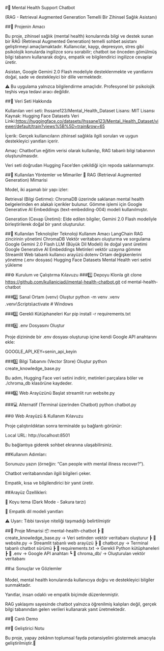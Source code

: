 #🧠 Mental Health Support Chatbot

(RAG - Retrieval Augmented Generation Temelli Bir Zihinsel Sağlık Asistanı)

##📘 Projenin Amacı

Bu proje, zihinsel sağlık (mental health) konularında bilgi ve destek sunan bir RAG (Retrieval Augmented Generation) temelli sohbet asistanı geliştirmeyi amaçlamaktadır.
Kullanıcılar, kaygı, depresyon, stres gibi psikolojik konularda ingilizce soru sorabilir; chatbot ise önceden gömülmüş bilgi tabanını kullanarak doğru, empatik ve bilgilendirici ingilizce cevaplar üretir.

Asistan, Google Gemini 2.0 Flash modeliyle desteklenmekte ve yanıtlarını doğal, sade ve destekleyici bir dille vermektedir.

⚠️ Bu uygulama yalnızca bilgilendirme amaçlıdır.
Profesyonel bir psikolojik teşhis veya tedavi aracı değildir.

##📂 Veri Seti Hakkında

Kullanılan veri seti: Ihssane123/Mental_Health_Dataset
Lisans: MIT Lisansı
Kaynak: Hugging Face Datasets
Veri Linki:https://huggingface.co/datasets/Ihssane123/Mental_Health_Dataset/viewer/default/train?views%5B%5D=train&row=65


İçerik: Gerçek kullanıcıların zihinsel sağlıkla ilgili soruları ve uygun destekleyici yanıtları içerir.

Amaç: Chatbot’un eğitim verisi olarak kullanılıp, RAG tabanlı bilgi tabanının oluşturulmasıdır.

Veri seti doğrudan Hugging Face’den çekildiği için repoda saklanmamıştır.

##🧩 Kullanılan Yöntemler ve Mimariler
🔹 RAG (Retrieval Augmented Generation) Mimarisi

Model, iki aşamalı bir yapı izler:

Retrieval (Bilgi Getirme):
ChromaDB üzerinde saklanan mental health belgelerinden en alakalı içerikler bulunur.
Gömme işlemi için Google Generative AI Embeddings (text-embedding-004) modeli kullanılmıştır.

Generation (Cevap Üretimi):
Elde edilen bilgiler, Gemini 2.0 Flash modeliyle birleştirilerek doğal bir yanıt oluşturulur.

##🔹 Kullanılan Teknolojiler
Teknoloji	Kullanım Amacı
LangChain	RAG zincirinin yönetimi
ChromaDB	Vektör veritabanı oluşturma ve sorgulama
Google Gemini 2.0 Flash	LLM (Büyük Dil Modeli) ile doğal yanıt üretimi
Google Generative AI Embeddings	Metinleri vektör uzayına gömme
Streamlit	Web tabanlı kullanıcı arayüzü
dotenv	Ortam değişkenlerini yönetme (.env dosyası)
Hugging Face Datasets	Mental Health veri setini yükleme


##⚙️ Kurulum ve Çalıştırma Kılavuzu
###1️⃣ Depoyu Klonla
git clone https://github.com/kullaniciadi/mental-health-chatbot.git
cd mental-health-chatbot

###2️⃣ Sanal Ortam (venv) Oluştur
python -m venv .venv
.venv\Scripts\activate   # Windows

###3️⃣ Gerekli Kütüphaneleri Kur
pip install -r requirements.txt

###4️⃣ .env Dosyasını Oluştur

Proje dizininde bir .env dosyası oluşturup içine kendi Google API anahtarını ekle:

GOOGLE_API_KEY=senin_api_keyin

###5️⃣ Bilgi Tabanını (Vector Store) Oluştur
python create_knowledge_base.py


Bu adım, Hugging Face veri setini indirir, metinleri parçalara böler ve ./chroma_db klasörüne kaydeder.

###6️⃣ Web Arayüzünü Başlat
streamlit run website.py

###💻 Alternatif (Terminal üzerinden Chatbot)
python chatbot.py

##🌐 Web Arayüzü & Kullanım Kılavuzu

Proje çalıştırıldıktan sonra terminalde şu bağlantı görünür:

Local URL: http://localhost:8501


Bu bağlantıya giderek sohbet ekranına ulaşabilirsiniz.

##Kullanım Adımları:

Sorunuzu yazın (örneğin: “Can people with mental illness recover?”).

Chatbot veritabanından ilgili bilgileri çeker.

Empatik, kısa ve bilgilendirici bir yanıt üretir.

##Arayüz Özellikleri:

🌙 Koyu tema (Dark Mode - Sakura tarzı)


🧠 Empatik dil modeli yanıtları

⚠️ Uyarı: Tıbbi tavsiye niteliği taşımadığı belirtilmiştir

##🧠 Proje Mimarisi
📦 mental-health-chatbot
 ┣ 📜 create_knowledge_base.py   → Veri setinden vektör veritabanı oluşturur
 ┣ 📜 website.py                 → Streamlit tabanlı web arayüzü
 ┣ 📜 chatbot.py                 → Terminal tabanlı chatbot sürümü
 ┣ 📜 requirements.txt           → Gerekli Python kütüphaneleri
 ┣ 📜 .env                       → Google API anahtarı
 ┗ 📁 chroma_db/                 → Oluşturulan vektör veritabanı

##📊 Sonuçlar ve Gözlemler

Model, mental health konularında kullanıcıya doğru ve destekleyici bilgiler sunmaktadır.

Yanıtlar, insan odaklı ve empatik biçimde düzenlenmiştir.

RAG yaklaşımı sayesinde chatbot yalnızca öğrenilmiş kalıpları değil, gerçek bilgi tabanından gelen verileri kullanarak yanıt üretmektedir.

##🚀 Canlı Demo


##💬 Geliştirici Notu

Bu proje, yapay zekânın toplumsal fayda potansiyelini göstermek amacıyla geliştirilmiştir.🌿
